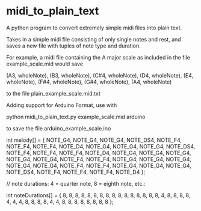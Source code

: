 # midi_to_plain_text
A python program to convert extremely simple midi files into plain text.

Takes in a simple midi file consisting of only single notes and rest, and saves a new file with tuples of note type and duration.

For example, a midi file containing the A major scale as included in the file example_scale.mid would save

(A3, wholeNote), (B3, wholeNote), (C#4, wholeNote), (D4, wholeNote), (E4, wholeNote), (F#4, wholeNote), (G#4, wholeNote), (A4, wholeNote)

to the file plain_example_scale.mid.txt

Adding support for Arduino Format, use with 

python midi_to_plain_text.py example_scale.mid arduino

to save the file arduino_example_scale.ino


int melody[] = {
  NOTE_G4, NOTE_G4, NOTE_G4, NOTE_DS4, NOTE_F4, NOTE_F4, NOTE_F4, NOTE_D4,
  NOTE_G4, NOTE_G4, NOTE_G4, NOTE_DS4, NOTE_F4, NOTE_F4, NOTE_F4, NOTE_D4,
  NOTE_G4, NOTE_G4, NOTE_G4, NOTE_G4, NOTE_G4, NOTE_F4, NOTE_F4,
  NOTE_G4, NOTE_G4, NOTE_G4, NOTE_G4, NOTE_G4, NOTE_F4, NOTE_F4,
  NOTE_G4, NOTE_G4, NOTE_G4, NOTE_DS4, NOTE_F4, NOTE_F4, NOTE_F4, NOTE_D4
};


// note durations: 4 = quarter note, 8 = eighth note, etc.:

int noteDurations[] = {
  8, 8, 8, 8, 8, 8, 8, 8,
  8, 8, 8, 8, 8, 8, 8, 8,
  4, 8, 8, 8, 8, 4, 4,
  4, 8, 8, 8, 8, 4, 4,
  8, 8, 8, 8, 8, 8, 8, 8
};
